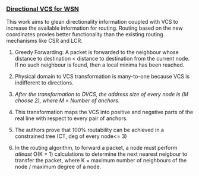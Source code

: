 ### [Directional VCS for WSN](https://ieeexplore.ieee.org/document/5963079)

This work aims to glean directionality information coupled with VCS to increase the available information for routing. Routing based on the new coordinates provies better functionality than the existing routing mechanisms like CSR and LCR. 

1. Greedy Forwarding: A packet is forwarded to the neighbour whose distance to destination < distance to destination from the current node.
If no such neighbour is found, then a local minima has been reached.

2. Physical domain to VCS transformation is many-to-one because VCS is indifferent to directions.

3. *After the transformation to DVCS, the address size of every node is (M choose 2), where M = Number of anchors.*
4. This transformation maps the VCS into positive and negative parts of the real line with respect to every pair of anchors. 
5. The authors prove that 100% routability can be achieved in a constrained tree (CT, deg of every node<= 3)
6. In the routing algorithm, to forward a packet, a node must perform *atleast* O(K + 1) calculations to determine the next nearest neigbour to transfer the packet, where K = maximum number of neighbours of the node / maximum degree of a node.

